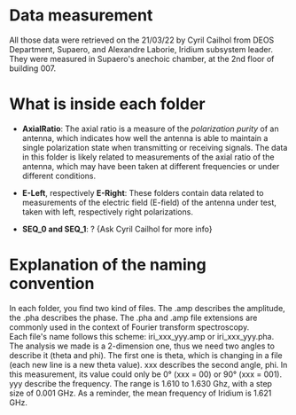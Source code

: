 # Data measurement
All those data were retrieved on the 21/03/22 by Cyril Cailhol from DEOS Department, Supaero, and Alexandre Laborie, Iridium subsystem leader. They were measured in Supaero's anechoic chamber, at the 2nd floor of building 007.  
  
# What is inside each folder
* **AxialRatio**: The axial ratio is a measure of the *polarization purity* of an antenna, which indicates how well the antenna is able to maintain a single polarization state when transmitting or receiving signals. The data in this folder is likely related to measurements of the axial ratio of the antenna, which may have been taken at different frequencies or under different conditions.

* **E-Left**, respectively **E-Right**: These folders contain data related to measurements of the electric field (E-field) of the antenna under test, taken with left, respectively right polarizations. 

* **SEQ_0 and SEQ_1**: ?   {Ask Cyril Cailhol for more info}

# Explanation of the naming convention
In each folder, you find two kind of files. The .amp describes the amplitude, the .pha describes the phase. The .pha and .amp file extensions are commonly used in the context of Fourier transform spectroscopy.   
Each file's name follows this scheme: iri_xxx_yyy.amp or iri_xxx_yyy.pha.  
The analysis we made is a 2-dimension one, thus we need two angles to describe it (theta and phi). The first one is theta, which is changing in a file (each new line is a new theta value). xxx describes the second angle, phi. In this measurement, its value could only be 0° (xxx = 00) or 90° (xxx = 001).  
yyy describe the frequency. The range is 1.610 to 1.630 Ghz, with a step size of 0.001 GHz. 
As a reminder, the mean frequency of Iridium is 1.621 GHz.  
